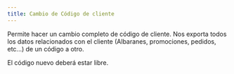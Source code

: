```yaml
---
title: Cambio de Código de cliente
---
```

Permite hacer un cambio completo de código de cliente. Nos exporta todos los datos relacionados con el cliente (Albaranes, promociones, pedidos, etc...) de un código a otro.

El código nuevo deberá estar libre.

